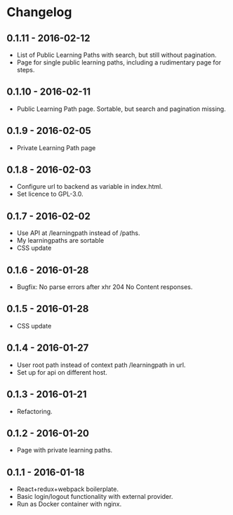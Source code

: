 # Changelog

## 0.1.11 - 2016-02-12

* List of Public Learning Paths with search, but still without pagination.
* Page for single public learning paths, including a rudimentary page for steps.


## 0.1.10 - 2016-02-11

* Public Learning Path page. Sortable, but search and pagination missing.

## 0.1.9 - 2016-02-05

* Private Learning Path page

## 0.1.8 - 2016-02-03

* Configure url to backend as variable in index.html.
* Set licence to GPL-3.0.

## 0.1.7 - 2016-02-02

* Use API at /learningpath instead of /paths.
* My learningpaths are sortable
* CSS update

## 0.1.6 - 2016-01-28

* Bugfix: No parse errors after xhr 204 No Content responses.

## 0.1.5 - 2016-01-28

* CSS update

## 0.1.4 - 2016-01-27

* User root path instead of context path /learningpath in url.
* Set up for api on different host.

## 0.1.3 - 2016-01-21

* Refactoring.

## 0.1.2 - 2016-01-20

* Page with private learning paths.

## 0.1.1 - 2016-01-18

* React+redux+webpack boilerplate.
* Basic login/logout functionality with external provider.
* Run as Docker container with nginx.
